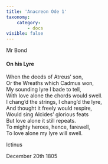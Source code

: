 ```yaml
---
title: 'Anacreon Ode 1'
taxonomy:
    category:
        - docs
visible: false
---
```


<div class="author">Mr Bond</div>

#### On his Lyre  
  
When the deeds of Atreus’ son,  
Or the Wreaths which Cadmus won,  
My sounding lyre I bade to tell,  
With love alone the chords would swell.  
I chang’d the strings, I chang’d the lyre,  
And thought it freely would respire,  
Would sing Alcides’ glorious feats  
But love alone it still repeats.  
To mighty heroes, hence, farewell,  
To love alone my lyre will swell.  
  
Ictinus  
  
<span class="pencil">December 20th 1805</span>
